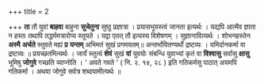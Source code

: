 +++
title = 2

+++
**ता** तौ युवां **बाहवा** बाहुना **सुचेतुना** सुष्ठु प्रज्ञात्रा । प्रयासभूयस्त्वं जानता इत्यर्थः । यद्यपि आत्मैव ज्ञाता न हस्तः तथापि तद्धर्ममत्रारोप्य स्तूयते । यद्वा एतत् तौ इत्यस्य विशेषणम् । सुज्ञानावित्यर्थः । शोभनहस्तेन **अस्मै** **अर्चते** स्तुवते मह्यं **प्र** **यन्तम्** अभिमतं सुखं प्रगमयतम्॥ अन्तर्भावितण्यर्थो द्रष्टव्यः । यमिर्दानकर्मा वा द्रष्टव्यः ॥ प्रयच्छतमित्यर्थः । जार्यं स्तुत्यं **शेवं** सुखं **वां** युवयोः संबन्धि युवाभ्यां कृतं वा **विश्वासु** सर्वासु **क्षासु** भूमिषु **जोगुवे** गच्छति व्याप्नोति । ' अवते गवते ' ( नि. २. १४, २८ ) इति गतिकर्मसु पाठात् अयमपि गतिकर्मा । अथवा जोगुवे सर्वत्र शब्दयामीत्यर्थः ॥